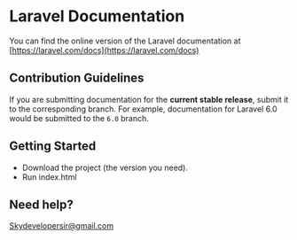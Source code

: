 # Laravel Documentation

You can find the online version of the Laravel documentation at [https://laravel.com/docs](https://laravel.com/docs)


## Contribution Guidelines
If you are submitting documentation for the **current stable release**, submit it to the corresponding branch. For example, documentation for Laravel 6.0 would be submitted to the `6.0` branch.

## Getting Started
* Download the project (the version you need).
* Run index.html

## Need help?
Skydevelopersir@gmail.com
